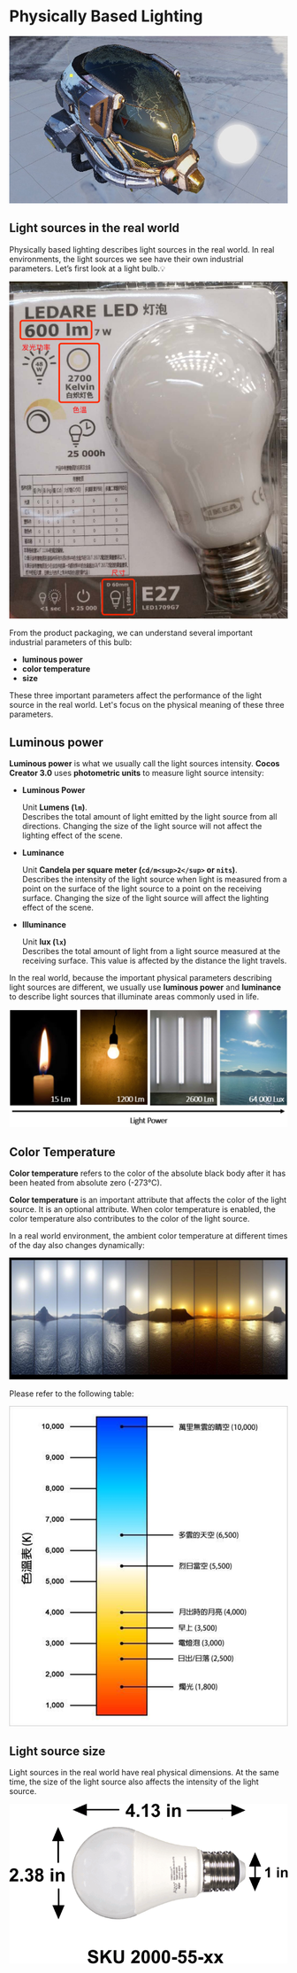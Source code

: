 # Physically Based Lighting

![pbr lighting](pbr-lighting.jpg)

## Light sources in the real world

Physically based lighting describes light sources in the real world. In real environments, the light sources we see have their own industrial parameters. Let’s first look at a light bulb.💡

![light bulb size](light-bulb.jpg)

From the product packaging, we can understand several important industrial parameters of this bulb:
- **luminous power**
- **color temperature**
- **size**

These three important parameters affect the performance of the light source in the real world. Let's focus on the physical meaning of these three parameters.

## Luminous power

**Luminous power** is what we usually call the light sources intensity. __Cocos Creator 3.0__ uses **photometric units** to measure light source intensity:

- **Luminous Power**

  Unit **Lumens (`lm`)**.<br>
  Describes the total amount of light emitted by the light source from all directions. Changing the size of the light source will not affect the lighting effect of the scene.

- **Luminance**

  Unit **Candela per square meter (`cd/m<sup>2</sup>` or `nits`)**.<br>
  Describes the intensity of the light source when light is measured from a point on the surface of the light source to a point on the receiving surface. Changing the size of the light source will affect the lighting effect of the scene.

- **Illuminance**

  Unit **lux (`lx`)**<br>
  Describes the total amount of light from a light source measured at the receiving surface. This value is affected by the distance the light travels.

In the real world, because the important physical parameters describing light sources are different, we usually use **luminous power** and **luminance** to describe light sources that illuminate areas commonly used in life.

![light power](light-power.jpg)

## Color Temperature

**Color temperature** refers to the color of the absolute black body after it has been heated from absolute zero (-273°C).

**Color temperature** is an important attribute that affects the color of the light source. It is an optional attribute. When color temperature is enabled, the color temperature also contributes to the color of the light source.

In a real world environment, the ambient color temperature at different times of the day also changes dynamically:

![color temp of day](color-temp-of-day.jpg)

Please refer to the following table:

![kelvin](kelvin.jpg)

## Light source size

Light sources in the real world have real physical dimensions. At the same time, the size of the light source also affects the intensity of the light source.

![light bulb size](light-bulb-size.png)
